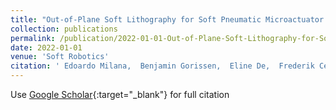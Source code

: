 ```yaml
---
title: "Out-of-Plane Soft Lithography for Soft Pneumatic Microactuator Arrays"
collection: publications
permalink: /publication/2022-01-01-Out-of-Plane-Soft-Lithography-for-Soft-Pneumatic-Microactuator-Arrays
date: 2022-01-01
venue: 'Soft Robotics'
citation: ' Edoardo Milana,  Benjamin Gorissen,  Eline De,  Frederik Ceyssens,  Dominiek Reynaerts,  Michael De, &quot;Out-of-Plane Soft Lithography for Soft Pneumatic Microactuator Arrays.&quot; Soft Robotics, 2022.'
---
```

Use [Google Scholar](https://scholar.google.com/scholar?q=Out+of+Plane+Soft+Lithography+for+Soft+Pneumatic+Microactuator+Arrays){:target="_blank"} for full citation